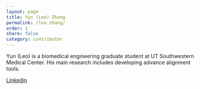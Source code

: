 ```yaml
---
layout: page
title: Yun (Leo) Zhang
permalink: /leo.zhang/
order: 1
share: false
category: contributor 
---
```


Yun (Leo) is a biomedical engineering graduate student at UT Southwestern Medical Center. His main research includes developing advance alignment tools.

[Linkedin](https://www.linkedin.com/in/zhang-yun-a9565891/)
